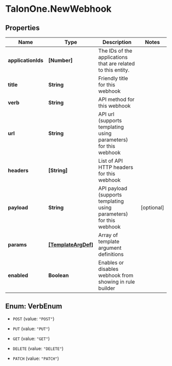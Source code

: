 # TalonOne.NewWebhook

## Properties

Name | Type | Description | Notes
------------ | ------------- | ------------- | -------------
**applicationIds** | **[Number]** | The IDs of the applications that are related to this entity. | 
**title** | **String** | Friendly title for this webhook | 
**verb** | **String** | API method for this webhook | 
**url** | **String** | API url (supports templating using parameters) for this webhook | 
**headers** | **[String]** | List of API HTTP headers for this webhook | 
**payload** | **String** | API payload (supports templating using parameters) for this webhook | [optional] 
**params** | [**[TemplateArgDef]**](TemplateArgDef.md) | Array of template argument definitions | 
**enabled** | **Boolean** | Enables or disables webhook from showing in rule builder | 



## Enum: VerbEnum


* `POST` (value: `"POST"`)

* `PUT` (value: `"PUT"`)

* `GET` (value: `"GET"`)

* `DELETE` (value: `"DELETE"`)

* `PATCH` (value: `"PATCH"`)




